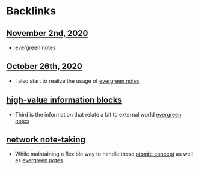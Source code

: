 
# Backlinks
## [November 2nd, 2020](<November 2nd, 2020.md>)
- [evergreen notes](<evergreen notes.md>)

## [October 26th, 2020](<October 26th, 2020.md>)
- I also start to realize the usage of [evergreen notes](<evergreen notes.md>)

## [high-value information blocks](<high-value information blocks.md>)
- Third is the information that relate a bit to external world [evergreen notes](<evergreen notes.md>)

## [network note-taking](<network note-taking.md>)
- While maintaining a flexible way to handle these [atomic concept](<atomic concept.md>) as well as [evergreen notes](<evergreen notes.md>)

